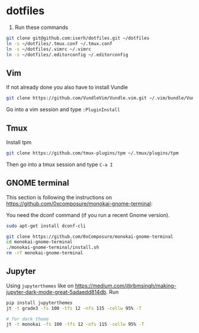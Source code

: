 # dotfiles
1. Run these commands
```sh
git clone git@github.com:iserh/dotfiles.git ~/dotfiles
ln -s ~/dotfiles/.tmux.conf ~/.tmux.conf
ln -s ~/dotfiles/.vimrc ~/.vimrc
ln -s ~/dotfiles/.editorconfig ~/.editorconfig
```

## Vim
If not already done you also have to install Vundle
```sh
git clone https://github.com/VundleVim/Vundle.vim.git ~/.vim/bundle/Vundle.vim
```

Go into a vim session and type `:PluginInstall`


## Tmux
Install tpm
```sh
git clone https://github.com/tmux-plugins/tpm ~/.tmux/plugins/tpm
```

Then go into a tmux session and type `C-a I`


## GNOME terminal
This section is following the instructions on https://github.com/0xcomposure/monokai-gnome-terminal:

You need the dconf command (if you run a recent Gnome version).
```sh
sudo apt-get install dconf-cli
```

```sh
git clone https://github.com/0xComposure/monokai-gnome-terminal
cd monokai-gnome-terminal
./monokai-gnome-terminal/install.sh
rm -rf monokai-gnome-terminal
```


## Jupyter
Using `jupyterthemes` like on https://medium.com/@rbmsingh/making-jupyter-dark-mode-great-5adaedd814db. Run
```sh
pip install jupyterthemes
jt -t grade3 -fs 100 -tfs 12 -nfs 115 -cellw 95% -T
```
```sh
# for dark theme
jt -t monokai -fs 100 -tfs 12 -nfs 115 -cellw 95% -T
```
